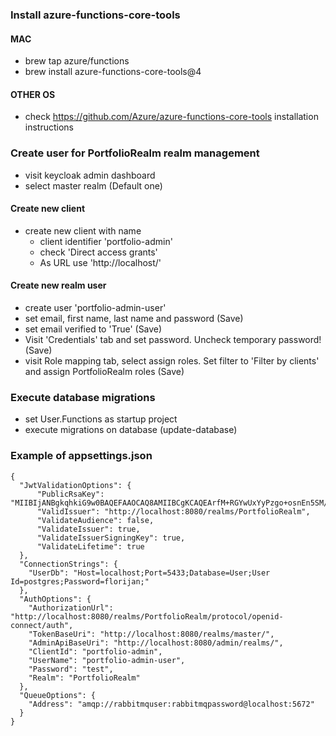 ### Install azure-functions-core-tools

#### MAC
- brew tap azure/functions
- brew install azure-functions-core-tools@4

#### OTHER OS
- check https://github.com/Azure/azure-functions-core-tools installation instructions 

### Create user for PortfolioRealm realm management

- visit keycloak admin dashboard
- select master realm (Default one)

#### Create new client

- create new client with name
  - client identifier 'portfolio-admin'
  - check 'Direct access grants'
  - As URL use 'http://localhost/'

#### Create new realm user

- create user 'portfolio-admin-user'
- set email, first name, last name and password (Save)
- set email verified to 'True' (Save)
- Visit 'Credentials' tab and set password. Uncheck temporary password! (Save)
- visit Role mapping tab, select assign roles. Set filter to 'Filter by clients' and assign PortfolioRealm roles (Save)


### Execute database migrations

- set User.Functions as startup project
- execute migrations on database (update-database)

### Example of appsettings.json

```
{
  "JwtValidationOptions": {
      "PublicRsaKey": "MIIBIjANBgkqhkiG9w0BAQEFAAOCAQ8AMIIBCgKCAQEArfM+RGYwUxYyPzgo+osnEn5SM/T2EoPgsKCLmcAntGc/xV4DbY9UnkGurZhaMfA8f7LikDkwdC4UqfiIdrtW3mKc9Eiwpa/JuTV3Kchi+Gn3ToHxA3hkoMArngbsoxsugtV3ikcrNCBb7nQTnKhywvF80hUW00L1et6T01NlEPaFP3QkfeCAefHusWzmZKyvwDnnuV7Q0lccgljrMCXxd0u8p0jb6Xrw2S3G18UuaOa70DLMOl590P2Dl57uCOX4F3MmNSDAMm53MiKfkB84UevFpVliKEktQitK1AIHGin9Ttv3pf2CZ5ctbJpqe6In6buSx6LaGQPKIushsKrzhwIDAQAB",
      "ValidIssuer": "http://localhost:8080/realms/PortfolioRealm",
      "ValidateAudience": false,
      "ValidateIssuer": true,
      "ValidateIssuerSigningKey": true,
      "ValidateLifetime": true
  },
  "ConnectionStrings": {
    "UserDb": "Host=localhost;Port=5433;Database=User;User Id=postgres;Password=florijan;"
  },
  "AuthOptions": {
    "AuthorizationUrl": "http://localhost:8080/realms/PortfolioRealm/protocol/openid-connect/auth",
    "TokenBaseUri": "http://localhost:8080/realms/master/",
    "AdminApiBaseUri": "http://localhost:8080/admin/realms/",
    "ClientId": "portfolio-admin",
    "UserName": "portfolio-admin-user",
    "Password": "test",
    "Realm": "PortfolioRealm"
  },
  "QueueOptions": {
    "Address": "amqp://rabbitmquser:rabbitmqpassword@localhost:5672"
  }
}
```

